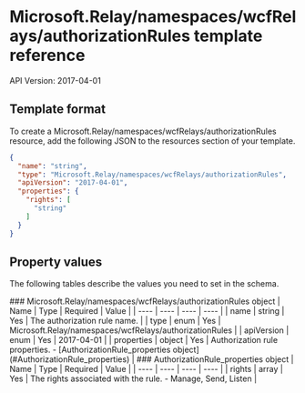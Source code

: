 # Microsoft.Relay/namespaces/wcfRelays/authorizationRules template reference
API Version: 2017-04-01
## Template format

To create a Microsoft.Relay/namespaces/wcfRelays/authorizationRules resource, add the following JSON to the resources section of your template.

```json
{
  "name": "string",
  "type": "Microsoft.Relay/namespaces/wcfRelays/authorizationRules",
  "apiVersion": "2017-04-01",
  "properties": {
    "rights": [
      "string"
    ]
  }
}
```
## Property values

The following tables describe the values you need to set in the schema.

<a id="Microsoft.Relay/namespaces/wcfRelays/authorizationRules" />
### Microsoft.Relay/namespaces/wcfRelays/authorizationRules object
|  Name | Type | Required | Value |
|  ---- | ---- | ---- | ---- |
|  name | string | Yes | The authorization rule name. |
|  type | enum | Yes | Microsoft.Relay/namespaces/wcfRelays/authorizationRules |
|  apiVersion | enum | Yes | 2017-04-01 |
|  properties | object | Yes | Authorization rule properties. - [AuthorizationRule_properties object](#AuthorizationRule_properties) |


<a id="AuthorizationRule_properties" />
### AuthorizationRule_properties object
|  Name | Type | Required | Value |
|  ---- | ---- | ---- | ---- |
|  rights | array | Yes | The rights associated with the rule. - Manage, Send, Listen |


